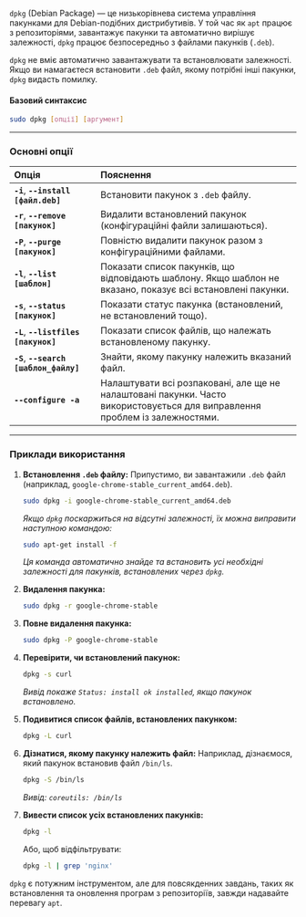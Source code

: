 `dpkg` (Debian Package) — це низькорівнева система управління пакунками для Debian-подібних дистрибутивів. У той час як `apt` працює з репозиторіями, завантажує пакунки та автоматично вирішує залежності, `dpkg` працює безпосередньо з файлами пакунків (`.deb`).

`dpkg` не вміє автоматично завантажувати та встановлювати залежності. Якщо ви намагаєтеся встановити `.deb` файл, якому потрібні інші пакунки, `dpkg` видасть помилку.

#### **Базовий синтаксис**

```bash
sudo dpkg [опції] [аргумент]
```

--- 

### **Основні опції**

| Опція | Пояснення |
| :--- | :--- |
| **`-i`**, **`--install [файл.deb]`** | Встановити пакунок з `.deb` файлу. |
| **`-r`**, **`--remove [пакунок]`** | Видалити встановлений пакунок (конфігураційні файли залишаються). |
| **`-P`**, **`--purge [пакунок]`** | Повністю видалити пакунок разом з конфігураційними файлами. |
| **`-l`**, **`--list [шаблон]`** | Показати список пакунків, що відповідають шаблону. Якщо шаблон не вказано, показує всі встановлені пакунки. |
| **`-s`**, **`--status [пакунок]`** | Показати статус пакунка (встановлений, не встановлений тощо). |
| **`-L`**, **`--listfiles [пакунок]`** | Показати список файлів, що належать встановленому пакунку. |
| **`-S`**, **`--search [шаблон_файлу]`** | Знайти, якому пакунку належить вказаний файл. |
| **`--configure -a`** | Налаштувати всі розпаковані, але ще не налаштовані пакунки. Часто використовується для виправлення проблем із залежностями. |

--- 

### **Приклади використання**

1.  **Встановлення `.deb` файлу:**
    Припустимо, ви завантажили `.deb` файл (наприклад, `google-chrome-stable_current_amd64.deb`).
    ```bash
    sudo dpkg -i google-chrome-stable_current_amd64.deb
    ```
    *Якщо `dpkg` поскаржиться на відсутні залежності, їх можна виправити наступною командою:*
    ```bash
    sudo apt-get install -f
    ```
    *Ця команда автоматично знайде та встановить усі необхідні залежності для пакунків, встановлених через `dpkg`.*

2.  **Видалення пакунка:**
    ```bash
    sudo dpkg -r google-chrome-stable
    ```

3.  **Повне видалення пакунка:**
    ```bash
    sudo dpkg -P google-chrome-stable
    ```

4.  **Перевірити, чи встановлений пакунок:**
    ```bash
    dpkg -s curl
    ```
    *Вивід покаже `Status: install ok installed`, якщо пакунок встановлено.*

5.  **Подивитися список файлів, встановлених пакунком:**
    ```bash
    dpkg -L curl
    ```

6.  **Дізнатися, якому пакунку належить файл:**
    Наприклад, дізнаємося, який пакунок встановив файл `/bin/ls`.
    ```bash
    dpkg -S /bin/ls
    ```
    *Вивід: `coreutils: /bin/ls`*

7.  **Вивести список усіх встановлених пакунків:**
    ```bash
    dpkg -l
    ```
    Або, щоб відфільтрувати:
    ```bash
    dpkg -l | grep 'nginx'
    ```

`dpkg` є потужним інструментом, але для повсякденних завдань, таких як встановлення та оновлення програм з репозиторіїв, завжди надавайте перевагу `apt`.

